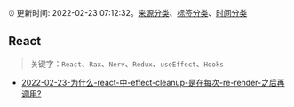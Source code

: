 :alarm_clock: 更新时间: 2022-02-23 07:12:32。[来源分类](../README.md)、[标签分类](../TAGS.md)、[时间分类](../TIMELINE.md)

## React


> 关键字：`React`、`Rax`、`Nerv`、`Redux`、`useEffect`、`Hooks`



- [2022-02-23-为什么-react-中-effect-cleanup-是在每次-re-render-之后再调用?](https://www.v2ex.com/t/835887) 